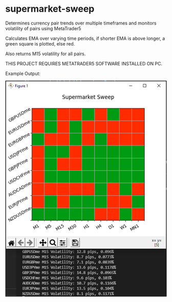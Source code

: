 # supermarket-sweep
Determines currency pair trends over multiple timeframes and monitors volatility of pairs using MetaTrader5

Calculates EMA over varying time periods, if shorter EMA is above longer, a green square is plotted, else red.

Also returns M15 volatility for all pairs.

THIS PROJECT REQUIRES METATRADER5 SOFTWARE INSTALLED ON PC.

Example Output:

![alt text](https://github.com/cm9423/supermarket-sweep/blob/main/docs/images/supermarket-sweep.png)
